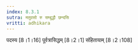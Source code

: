 ```yaml
---
index: 8.3.1
sutra: मतुवसो रु सम्बुद्धौ छन्दसि
vritti: adhikara
---
```


 पदस्य [8।1।16]  पूर्वत्रासिद्धम् [8।2।1]  संहितायाम् [8।2।108] 